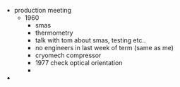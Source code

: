 - production meeting
	- 1960
		- smas
		- thermometry
		- talk with tom about smas, testing etc..
		- no engineers in last week of term (same as me)
		- cryomech compressor
		- 1977 check optical orientation
		-
-